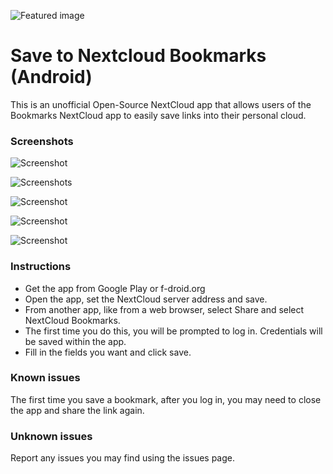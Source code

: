 ![Featured image](https://raw.githubusercontent.com/TTTDevs/NextCloudBookmarksAndroid/master/img/Featured.png "Save to Nextcloud Bookmarks")

Save to Nextcloud Bookmarks (Android)
===============

This is an unofficial Open-Source NextCloud app that allows users of the Bookmarks NextCloud app to easily save links into their personal cloud.

### Screenshots

![Screenshot](https://raw.githubusercontent.com/TTTDevs/NextCloudBookmarksAndroid/master/img/1.png "Share menu")

![Screenshots](https://raw.githubusercontent.com/TTTDevs/NextCloudBookmarksAndroid/master/img/2.png "Select the app")

![Screenshot](https://raw.githubusercontent.com/TTTDevs/NextCloudBookmarksAndroid/master/img/3.png "Wait")

![Screenshot](https://raw.githubusercontent.com/TTTDevs/NextCloudBookmarksAndroid/master/img/4.png "Add metadata and save")

![Screenshot](https://raw.githubusercontent.com/TTTDevs/NextCloudBookmarksAndroid/master/img/5.png "Done!")


### Instructions
- Get the app from Google Play or f-droid.org
- Open the app, set the NextCloud server address and save.
- From another app, like from a web browser, select Share and select NextCloud Bookmarks.
- The first time you do this, you will be prompted to log in. Credentials will be saved within the app.
- Fill in the fields you want and click save.

### Known issues
The first time you save a bookmark, after you log in, you may need to close the app and share the link again.

### Unknown issues
Report any issues you may find using the issues page.